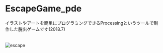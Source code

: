 # EscapeGame_pde
イラストやアートを簡単にプログラミングできるProcessingというツールで制作した脱出ゲームです(2018.7)  
<br>
<br>
![escape](https://user-images.githubusercontent.com/59082113/99138988-42962800-2678-11eb-8694-e66ef7c70568.gif)

